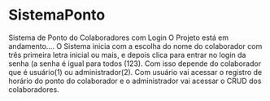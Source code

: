 # SistemaPonto
Sistema de Ponto do Colaboradores com Login
O Projeto está em andamento....
O Sistema inicia com a escolha do nome do colaborador com três primeira letra inicial ou mais, e depois clica para entrar no login da 
senha (a senha é igual para todos (123).
Com isso depende do colaborador que é usuário(1) ou administrador(2).
Com usuário vai acessar o registro de horário do ponto do colaborador e o administrador vai acessar o CRUD dos colaboradores.

